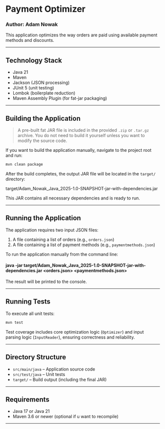 # Payment Optimizer

### Author: Adam Nowak

This application optimizes the way orders are paid using available payment methods and discounts.

---

## Technology Stack

- Java 21
- Maven
- Jackson (JSON processing)
- JUnit 5 (unit testing)
- Lombok (boilerplate reduction)
- Maven Assembly Plugin (for fat-jar packaging)

---

## Building the Application

> A pre-built fat JAR file is included in the provided `.zip` or `.tar.gz` archive. You do not need to build it yourself unless you want to modify the source code.

If you want to build the application manually, navigate to the project root and run:
```bash
mvn clean package
```


After the build completes, the output JAR file will be located in the `target/` directory:

target/Adam_Nowak_Java_2025-1.0-SNAPSHOT-jar-with-dependencies.jar


This JAR contains all necessary dependencies and is ready to run.

---

## Running the Application

The application requires two input JSON files:

1. A file containing a list of orders (e.g., `orders.json`)
2. A file containing a list of payment methods (e.g., `paymentmethods.json`)

To run the application manually from the command line:

#### java -jar target/Adam_Nowak_Java_2025-1.0-SNAPSHOT-jar-with-dependencies.jar <orders.json> <paymentmethods.json>


The result will be printed to the console.

---

## Running Tests

To execute all unit tests:

```bash
mvn test
```


Test coverage includes core optimization logic (`Optimizer`) and input parsing logic (`InputReader`), ensuring correctness and reliability.

---

## Directory Structure

- `src/main/java` – Application source code
- `src/test/java` – Unit tests
- `target/` – Build output (including the final JAR)

---

## Requirements

- Java 17 or Java 21
- Maven 3.6 or newer (optional if u want to recompile)

---



